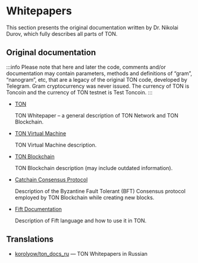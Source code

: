 # Whitepapers

This section presents the original documentation written by Dr. Nikolai Durov, which fully describes all parts of TON.

## Original documentation

:::info
Please note that here and later the code, comments and/or documentation may contain parameters, methods and definitions of “gram”, “nanogram”, etc, that are a legacy of the original TON code, developed by Telegram. Gram cryptocurrency was never issued. The currency of TON is Toncoin and the currency of TON testnet is Test Toncoin.
:::

* [TON](https://ton.org/ton.pdf)

  TON Whitepaper – a general description of TON Network and TON Blockchain.

* [TON Virtual Machine](https://ton.org/tvm.pdf)

  TON Virtual Machine description.

* [TON Blockchain](https://ton.org/tblkch.pdf)

  TON Blockchain description (may include outdated information).

* [Catchain Consensus Protocol](https://ton.org/catchain.pdf)

  Description of the Byzantine Fault Tolerant (BFT) Consensus protocol employed by TON Blockchain while creating new blocks.
  
* [Fift Documentation](https://ton.org/fiftbase.pdf)

  Description of Fift language and how to use it in TON.

## Translations

* [korolyow/ton_docs_ru](https://github.com/Korolyow/TON_docs_ru) — TON Whitepapers in Russian

